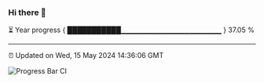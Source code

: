 ### Hi there 👋

⏳ Year progress { ███████████▁▁▁▁▁▁▁▁▁▁▁▁▁▁▁▁▁▁▁ } 37.05 %

---

⏰ Updated on Wed, 15 May 2024 14:36:06 GMT

![Progress Bar CI](https://github.com/IshwaranRudhara/GIT-ACTION/workflows/Progress%20Bar%20CI/badge.svg)
